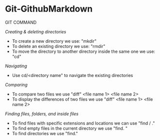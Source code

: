 # Git-GithubMarkdown



GIT COMMAND



_Creating & deleting directories_
- To create a new directory we use: "mkdir" <directory name>
- To delete an existing directory we use: "rmdir" <directory name>
- To move the directory to another directory inside the same one we use: "cd" <directory name>

_Navigating_
- Use cd/<directory name" to navigate the existing directories

_Comparing_
- To compare two files we use "diff" <file name 1> <file name 2>
- To display the differences of two files we use "diff" <file name 1> <file name 2>

_Finding files, folders, and inside files_
- To find files with specific extensions and locations we can use "find /<location> <file name>.<extension>"
- To find empty files in the current directory we use "find.<type f> <empty>"
- To find directories we use "find.<type d>"
